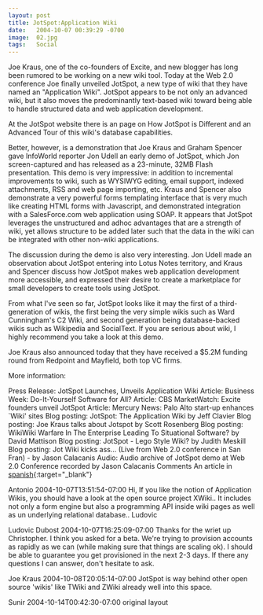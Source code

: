 ```yaml
---
layout: post
title: JotSpot:Application Wiki
date:   2004-10-07 00:39:29 -0700
image:  02.jpg
tags:   Social
---
```




Joe Kraus, one of the co-founders of Excite, and new blogger has long been rumored to be working on a new wiki tool. Today at the Web 2.0 conference Joe finally unveiled JotSpot, a new type of wiki that they have named an "Application Wiki". JotSpot appears to be not only an advanced wiki, but it also moves the predominantly text-based wiki toward being able to handle structured data and web application development.

At the JotSpot website there is an page on How JotSpot is Different and an Advanced Tour of this wiki's database capabilities.

Better, however, is a demonstration that Joe Kraus and Graham Spencer gave InfoWorld reporter Jon Udell an early demo of JotSpot, which Jon screen-captured and has released as a 23-minute, 32MB Flash presentation. This demo is very impressive: in addition to incremental improvements to wiki, such as WYSIWYG editing, email support, indexed attachments, RSS and web page importing, etc. Kraus and Spencer also demonstrate a very powerful forms templating interface that is very much like creating HTML forms with Javascript, and demonstrated integration with a SalesForce.com web application using SOAP. It appears that JotSpot leverages the unstructured and adhoc advantages that are a strength of wiki, yet allows structure to be added later such that the data in the wiki can be integrated with other non-wiki applications.

The discussion during the demo is also very interesting. Jon Udell made an observation about JotSpot entering into Lotus Notes territory, and Kraus and Spencer discuss how JotSpot makes web application development more accessible, and expressed their desire to create a marketplace for small developers to create tools using JotSpot.

From what I've seen so far, JotSpot looks like it may the first of a third-generation of wikis, the first being the very simple wikis such as Ward Cunningham's C2 Wiki, and second generation being database-backed wikis such as Wikipedia and SocialText. If you are serious about wiki, I highly recommend you take a look at this demo.

Joe Kraus also announced today that they have received a $5.2M funding round from Redpoint and Mayfield, both top VC firms.

More information:

Press Release: JotSpot Launches, Unveils Application Wiki
Article: Business Week: Do-It-Yourself Software for All?
Article: CBS MarketWatch: Excite founders unveil JotSpot
Article: Mercury News: Palo Alto start-up enhances `Wiki' sites
Blog posting: JotSpot: The Application Wiki by Jeff Clavier
Blog posting: Joe Kraus talks about Jotspot by Scott Rosenberg
Blog posting: WikiWiki Warfare In The Enterprise Leading To Situational Software? by David Mattison
Blog posting: JotSpot - Lego Style Wiki? by Judith Meskill
Blog posting: Jot Wiki kicks ass… (Live from Web 2.0 conference in San Fran) - by Jason Calacanis
Audio: Audio archive of JotSpot demo at Web 2.0 Conference recorded by Jason Calacanis
Comments
An article in [spanish](http://www.error500.net/modules/news/article.php?storyid=997){:target="_blank"}

Antonio 2004-10-07T13:51:54-07:00
Hi, If you like the notion of Application Wikis, you should have a look at the open source project XWiki.. It includes not only a form engine but also a programming API inside wiki pages as well as un underlying relational database.. Ludovic

Ludovic Dubost 2004-10-07T16:25:09-07:00
Thanks for the wriet up Christopher. I think you asked for a beta. We're trying to provision accounts as rapidly as we can (while making sure that things are scaling ok). I should be able to guarantee you get provisioned in the next 2-3 days. If there any questions I can answer, don't hesitate to ask.

Joe Kraus 2004-10-08T20:05:14-07:00
JotSpot is way behind other open source 'wikis' like TWiki and ZWiki already well into this space.

Sunir 2004-10-14T00:42:30-07:00
original layout